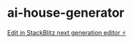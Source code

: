 # ai-house-generator

[Edit in StackBlitz next generation editor ⚡️](https://stackblitz.com/~/github.com/hamisbela/ai-house-generator)